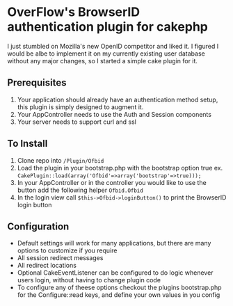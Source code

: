 OverFlow's BrowserID authentication plugin for cakephp
======================================================

  I just stumbled on Mozilla's new OpenID competitor and liked it. I figured I would be albe to implement it on my currently existing user database without any major changes, so I started a simple cake plugin for it.

Prerequisites
-------------

  1. Your application should already have an authentication method setup, this plugin is simply designed to augment it.
  2. Your AppController needs to use the Auth and Session components
  3. Your server needs to support curl and ssl
  
  
To Install
----------

  1. Clone repo into `/Plugin/Ofbid`
  2. Load the plugin in your bootstrap.php with the bootstrap option true ex. `CakePlugin::load(array('Ofbid'=>array('bootstrap'=>true)));`
  3. In your AppController or in the controller you would like to use the button add the following helper `Ofbid.Ofbid`
  4. In the login view call `$this->Ofbid->loginButton()` to print the BrowserID login button
  
Configuration
-------------

  * Default settings will work for many applications, but there are many options to customize if you require
  * All session redirect messages
  * All redirect locations
  * Optional CakeEventListener can be configured to do logic whenever users login, without having to change plugin code
  * To configure any of theese options checkout the plugins bootstrap.php for the Configure::read keys, and define your own values in you config